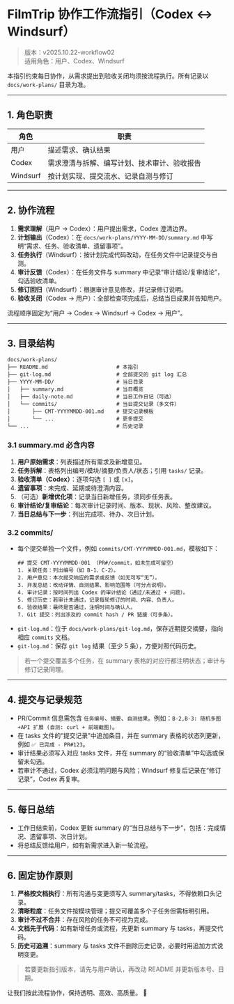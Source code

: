 # FilmTrip 协作工作流指引（Codex ↔ Windsurf）

> 版本：v2025.10.22-workflow02  
> 适用角色：用户、Codex、Windsurf  

本指引约束每日协作，从需求提出到验收关闭均须按流程执行。所有记录以 `docs/work-plans/` 目录为准。

---

## 1. 角色职责
| 角色 | 职责 |
| --- | --- |
| 用户 | 描述需求、确认结果 |
| Codex | 需求澄清与拆解、编写计划、技术审计、验收报告 |
| Windsurf | 按计划实现、提交流水、记录自测与修订 |

---

## 2. 协作流程
1. **需求理解**（用户 → Codex）：用户提出需求，Codex 澄清边界。
2. **计划输出**（Codex）：在 `docs/work-plans/YYYY-MM-DD/summary.md` 中写明“需求、任务、验收清单、遗留事项”。
3. **任务执行**（Windsurf）：按计划完成代码改动，在任务文件中记录提交与自测。
4. **审计反馈**（Codex）：在任务文件与 summary 中记录“审计结论/复审结论”，勾选验收清单。
5. **修订回归**（Windsurf）：根据审计意见修改，并记录修订说明。
6. **验收关闭**（Codex → 用户）：全部检查项完成后，总结当日成果并告知用户。

流程顺序固定为“用户 → Codex → Windsurf → Codex → 用户”。

---

## 3. 目录结构
```
docs/work-plans/
├── README.md                      # 本指引
├── git-log.md                     # 全部提交的 git log 汇总
├── YYYY-MM-DD/                    # 当日目录
│   ├── summary.md                 # 当日概览
│   ├── daily-note.md              # 当日工作日记（可选）
│   └── commits/                   # 当日提交记录（多文件）
│       ├── CMT-YYYYMMDD-001.md    # 提交记录模板
│       └── ...                    # 更多提交
└── ...                            # 历史记录
```

### 3.1 summary.md 必含内容
1. **用户原始需求**：列表描述所有需求及新增意见。  
2. **任务拆解**：表格列出编号/模块/摘要/负责人/状态；引用 `tasks/` 记录。  
3. **验收清单（Codex）**：逐项勾选 `[ ]` 或 `[x]`。  
4. **遗留事项**：未完成、延期或待澄清内容。  
5. （可选）**新增优化项**：记录当日新增任务，须同步任务表。  
6. **审计结论/复审结论**：每次审计记录时间、版本、现状、风险、整改建议。  
7. **当日总结与下一步**：列出完成项、待办、次日计划。  

### 3.2 commits/
- 每个提交单独一个文件，例如 `commits/CMT-YYYYMMDD-001.md`，模板如下：
  ```
  ## 提交 CMT-YYYYMMDD-001 （PR#/commit，如未生成可留空）
  1. 关联任务：列出编号（如 B-1、C-2）。
  2. 用户意见：本次提交响应的需求或反馈（如无可写“无”）。
  3. 开发总结：改动详情、自测结果、影响范围等（可分点说明）。
  4. 审计记录：按时间列出 Codex 的审计结论（通过/未通过 + 问题）。
  5. 修订历史：若审计未通过，记录每轮修订的时间、内容、负责人。
  6. 验收结果：最终是否通过，注明时间与确认人。
  7. Git 提交：列出涉及的 commit hash / PR 链接（可多条）。
  ```
- `git-log.md`：位于 `docs/work-plans/git-log.md`，保存近期提交摘要，指向相应 `commits` 文档。
- `git-log.md`：保存 `git log` 结果（至少 5 条），方便对照代码历史。

> 若一个提交覆盖多个任务，在 summary 表格的对应行都注明状态；审计与修订记录同理。

---

## 4. 提交与记录规范
- PR/Commit 信息需包含 `任务编号`、`摘要`、`自测结果`。例如：`B-2,B-3: 随机多图+API 扩展 (自测: curl + 前端截图)`。
- 在 tasks 文件的“提交记录”中追加条目，并在 summary 表格的状态列更新，例如 `✅ 已完成 - PR#123`。
- 审计结果必须写入对应 tasks 文件，并在 summary 的“验收清单”中勾选或保留未勾选。
- 若审计不通过，Codex 必须注明问题与风险；Windsurf 修复后记录在“修订记录”，Codex 再复审。

---

## 5. 每日总结
- 工作日结束前，Codex 更新 summary 的“当日总结与下一步”，包括：完成情况、遗留事项、次日计划。  
- 将总结反馈给用户，如有新需求进入新一轮流程。

---

## 6. 固定协作原则
1. **严格按文档执行**：所有沟通与变更须写入 summary/tasks，不得依赖口头记录。  
2. **清晰粒度**：任务文件按模块管理；提交可覆盖多个子任务但需标明引用。  
3. **审计不过不合并**：存在风险的任务不可视为完成。  
4. **文档先于代码**：如有新增任务或流程，先更新 summary 与 tasks，再提交代码。  
5. **历史可追溯**：summary 与 tasks 文件不删除历史记录，必要时用追加方式说明变更。  

> 若要更新指引版本，请先与用户确认，再改动 README 并更新版本号、日期。  

让我们按此流程协作，保持透明、高效、高质量。 🎯
